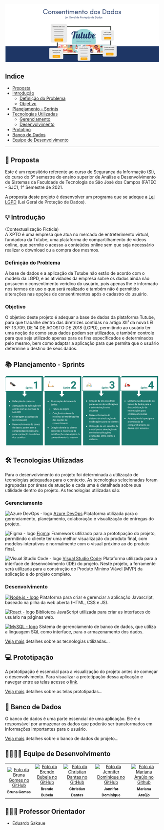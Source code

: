 <img src="https://github.com/Trabalhos-Fatec/consentimento-de-dados/blob/main/Documentação%20Repositório/imagens%20e%20figuras/Banner_principal.png" size="2px">

## Indice

* [Proposta](#proposta) </br>
* [Introdução](#intro) </br>
  * [Definição do Problema](#problema) </br>
  * [Objetivo](#objetivo) </br>
* [Planejamento - Sprints](#planejamento) </br>
* [Tecnologias Utilizadas](#techs) </br>
  * [Gerenciamento](#gerenciamento)</br>
  * [Desenvolvimento](#desenvolvimento) </br>
* [Prototipo](#prototipo)</br>
* [Banco de Dados](#banco)</br>
* [Equipe de Desenvolvimento](#equipe) </br>

********************************

<div id='proposta'/>  

## 📝 Proposta
Este é um repositório referente ao curso de Segurança da Informação (SI), do curso do 5º semestre do ensino superior de Análise e Desenvolvimento de Sistemas da Faculdade de Tecnologia de São José dos Campos (FATEC - SJC), 1° Semestre de 2021.

A proposta deste projeto é desenvolver um programa que se adeque a [Lei LGPD](http://www.planalto.gov.br/ccivil_03/_ato2015-2018/2018/lei/l13709.htm) (Lei Geral de Proteção de Dados).

<div id='intro'/>  

## 💡 Introdução
(Contextualização Fictícia)<br>
A XPTO é uma empresa que atua no mercado de entreterimento virtual, fundadora da Tutube, uma plataforma de compartilhamento de vídeos online, que permite o acesso a conteúdos online sem que seja necessário realizar o download ou a compra dos mesmos.


<div id='problema'/>  

### Definição do Problema

A base de dados e a aplicação da Tutube não estão de acordo com o modelo da LGPD, e as atividades da empresa sobre os dados ainda não possuem o consentimento verídico do usuário, pois apenas lhe é informado nos termos de uso o que será realizado e também não é permitido alterações nas opções de consentimentos após o cadastro do usuário.

<div id='objetivo'/>  

### Objetivo

O objetivo deste projeto é adequar a base de dados da plataforma Tutube, para que trabalhe dentro das diretrizes contidas no artigo XII¹ da nova LEI Nº 13.709, DE 14 DE AGOSTO DE 2018 (LGPD), permitindo ao usuário ter uma noção de como seus dados podem ser utilizados, e também controle para que seja utilizado apenas para os fins específicados e determinados pelo mesmo, bem como adaptar a aplicação para que permita que o usuário determine o destino de seus dados.

<div id='planejamento'/>  

## 📚 Planejamento - Sprints
<img src='https://github.com/Trabalhos-Fatec/consentimento-de-dados/blob/main/Documentação%20Repositório/imagens%20e%20figuras/Planejamento%20Sprints.png'>

<div id='techs'/> 

## 🛠 Tecnologias Utilizadas

Para o desenvolvimento do projeto foi determinada a utilização de tecnologias adequadas para o contexto. As tecnologias selecionadas foram agrupadas por áreas de atuação e cada uma é detalhada sobre sua utilidade dentro do projeto. As tecnologias utilizadas são:

<div id='gerenciamento'/> 

### Gerenciamento

<img src="https://media-exp1.licdn.com/dms/image/C560BAQGDq_jNWJhTjQ/company-logo_200_200/0/1566324987720?e=2159024400&v=beta&t=LbqW8QVdQChA_BG2DEPJDkjWBNnkwnBNuMiraBdO_ng" width="20px" title="Azure DevOps - logo"> [Azure DevOps](https://azure.microsoft.com/pt-br/services/devops/):Plataforma utilizada para o gerenciamento, planejamento, colaboração e visualização de entregas do projeto.

<img src="https://upload.wikimedia.org/wikipedia/commons/a/ad/Figma-1-logo.png" width="20px" title="Figma - logo"> [Figma](https://www.figma.com/): Framework utilizado para a prototipação do projeto, permitindo o cliente ter uma melhor visualização do produto final, com modelos interativos e normalmente com o visual próximo ao do produto final.

<img src="https://upload.wikimedia.org/wikipedia/commons/thumb/9/9a/Visual_Studio_Code_1.35_icon.svg/1024px-Visual_Studio_Code_1.35_icon.svg.png" width="20px" title="Visual Studio Code - logo"> [Visual Studio Code](https://code.visualstudio.com/): Plataforma utilizada para a interface de desenvolvimento (IDE) do projeto. Neste projeto, a ferramente será utilizada para a construção do Produto Mínimo Viável (MVP) da aplicação e do projeto completo.

<div id='desenvolvimento'/> 

### Desenvolvimento

[<img src='https://img.shields.io/badge/Node.js-43853D?style=for-the-badge&logo=node.js&logoColor=white' title="Node.js - logo">](https://nodejs.org/)
Plataforma para criar e gerenciar a aplicação Javascript, baseado na pilha da web aberta (HTML, CSS e JS).

[<img src="https://img.shields.io/badge/React-20232A?style=for-the-badge&logo=react&logoColor=61DAFB" title="React - logo">](https://pt-br.reactjs.org/) 
Biblioteca JavaScript utilizada para criar as interfaces do usuário na páginas web.

[<img src="https://img.shields.io/badge/MySQL-00000F?style=for-the-badge&logo=mysql&logoColor=white" title="MySQL - logo">](https://www.mysql.com/) 
Sistema de gerenciamento de banco de dados, que utiliza a linguagem SQL como interface, para o armazenamento dos dados.

[Veja mais](https://github.com/Trabalhos-Fatec/consentimento-de-dados/blob/main/Documenta%C3%A7%C3%A3o%20Aplica%C3%A7%C3%A3o/Aplica%C3%A7%C3%A3o/Tecnologias.md) detalhes sobre as tecnologias utilizadas...


<div id='prototipo'/>

## 💻 Prototipação
A prototipação é essencial para a visualização do projeto antes de começar o desenvolvimento.
Para visualizar a prototipação dessa aplicação e navegar entre as telas acesse o [link](https://www.figma.com/proto/rtOOh5QyGucf5KtH1UdlK7/Seguran%C3%A7a-da-Informa%C3%A7%C3%A3o?node-id=103%3A10&scaling=scale-down).

[Veja mais](https://github.com/Trabalhos-Fatec/consentimento-de-dados/blob/main/Documenta%C3%A7%C3%A3o%20Aplica%C3%A7%C3%A3o/Aplica%C3%A7%C3%A3o/Prototipo.md) detalhes sobre as telas prototipadas...

<div id='banco'/>

## 🎲 Banco de Dados
O banco de dados é uma parte essencial de uma aplicação. Ele é o responsável por armazenar os dados que poderão ser transformados em informações importantes para o usuário.

[Veja mais](https://github.com/Trabalhos-Fatec/consentimento-de-dados/blob/main/Documenta%C3%A7%C3%A3o%20Aplica%C3%A7%C3%A3o/Banco%20de%20Dados/Banco.md) detalhes sobre o banco de dados do projeto...

<div id='equipe'/> 

## 👨‍👩‍👧‍👧 Equipe de Desenvolvimento

<table>
  <tbody>
    <tr>
      <td align="center">
        <a href="https://github.com/littlebru">
          <img src="https://avatars.githubusercontent.com/u/41810923?s=460&u=029d64b8455acde0706bb3beffddd428fd6f4dd2&v=4" width="100px;" alt="Foto da Bruna Gomes no GitHub" style="max-width:100%;"><br>
          <sub>
            <b>Bruna Gomes</b>
          </sub>
        </a>
      </td>
      <td align="center">
        <a href="https://github.com/BrendoVidal">
          <img src="https://avatars.githubusercontent.com/u/51121221?s=460&v=4" width="100px;" alt="Foto do Brendo Bubela no GitHub" style="max-width:100%;"><br>
          <sub>
            <b>Brendo Bubela</b>
          </sub>
        </a><br>
      </td>
      <td align="center">
        <a href="https://github.com/ChristianDantasGermano">
          <img src="https://avatars.githubusercontent.com/u/51031714?s=460&v=4" width="100px;" alt="Foto do Christian Dantas no GitHub" style="max-width:100%;"><br>
          <sub>
            <b>Christian Dantas</b>
          </sub>
        </a><br>
      </td>
      <td align="center">
        <a href="https://github.com/JenniferDominique">
          <img src="https://avatars.githubusercontent.com/u/51061097?s=460&u=1da8c819e69228edf6cc6a2b529d06f9121c0e62&v=4" width="100px;" alt="Foto da Jennifer Dominique no GitHub" style="max-width:100%;"><br>
          <sub>
            <b>Jennifer Dominique</b>
          </sub>
        </a><br>
      </td>
      <td align="center">
        <a href="https://github.com/Marianaaraujo17">
          <img src="https://avatars.githubusercontent.com/u/51232766?s=460&v=4" width="100px;" alt="Foto da Mariana Araújo no Github" style="max-width:100%;"><br>
          <sub>
            <b>Mariana Araújo</b>
          </sub>
        </a><br>
      </td>
    </tr>
  </tbody>
</table>

## 👨🏻‍🏫 Professor Orientador

- Eduardo Sakaue

